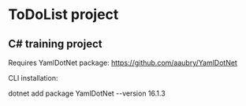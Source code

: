 # ToDoList project
## C# training project 

Requires YamlDotNet package: 
https://github.com/aaubry/YamlDotNet

CLI installation:

dotnet add package YamlDotNet --version 16.1.3
